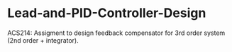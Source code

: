 # Lead-and-PID-Controller-Design
ACS214: Assigment to design feedback compensator for 3rd order system (2nd order + integrator).

